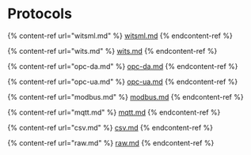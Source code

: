 # Protocols

{% content-ref url="witsml.md" %}
[witsml.md](witsml.md)
{% endcontent-ref %}

{% content-ref url="wits.md" %}
[wits.md](wits.md)
{% endcontent-ref %}

{% content-ref url="opc-da.md" %}
[opc-da.md](opc-da.md)
{% endcontent-ref %}

{% content-ref url="opc-ua.md" %}
[opc-ua.md](opc-ua.md)
{% endcontent-ref %}

{% content-ref url="modbus.md" %}
[modbus.md](modbus.md)
{% endcontent-ref %}

{% content-ref url="mqtt.md" %}
[mqtt.md](mqtt.md)
{% endcontent-ref %}

{% content-ref url="csv.md" %}
[csv.md](csv.md)
{% endcontent-ref %}

{% content-ref url="raw.md" %}
[raw.md](raw.md)
{% endcontent-ref %}
